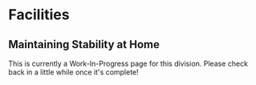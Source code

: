 # Facilities
## Maintaining Stability at Home
This is currently a Work-In-Progress page for this division. Please check back in a little while once it's complete!